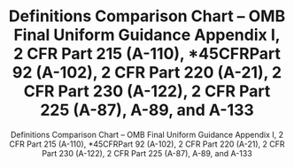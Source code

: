 ---
layout: resources-landing
title: "Definitions Comparison Chart &ndash; OMB Final Uniform Guidance Appendix I, 2 CFR Part 215 (A-110), *45CFRPart 92 (A-102), 2 CFR Part 220 (A-21), 2 CFR Part 230 (A-122), 2 CFR Part 225 (A-87), A-89, and A-133"
subtitle: "Definitions Comparison Chart &ndash; OMB Final Uniform Guidance Appendix I, 2 CFR Part 215 (A-110), *45CFRPart 92 (A-102), 2 CFR Part 220 (A-21), 2 CFR Part 230 (A-122), 2 CFR Part 225 (A-87), A-89, and A-133"
external_link: https://obamawhitehouse.archives.gov/sites/default/files/omb/fedreg/2013/uniform-guidance-definitions-text-comparison.pdf
filters: federal-financial-assistance uniform-guidance:-2-cfr-200 guidance omb 2013
---